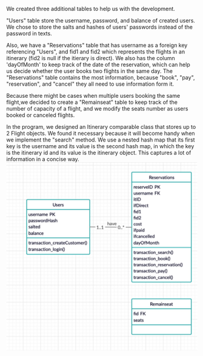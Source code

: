 We created three additional tables to help us with the development.<br>

"Users" table store the username, password, and 
balance of created users. We chose to store the salts and hashes of users' passwords instead of the password in texts.<br>

Also, we have a "Reservations" table that has username as a foreign key referencing "Users", and fid1 and fid2 which represents
the flights in an itinerary (fid2 is null if the itierary is direct). We also has the column 'dayOfMonth' to keep track of the date of the reservation, which can help us
decide whether the user books two flights in the same day. The "Reservations" table contains the most information, because
"book", "pay", "reservation", and "cancel" they all need to use information form it. <br>

Because there might be cases when multiple users booking the same flight,we decided to create a "Remainseat" table to keep track of the number of 
capacity of a flight, and we modify the seats number as users booked or canceled flights. <br>

In the program, we designed an Itinerary comparable class that stores up to 2 Flight objects. We found it necessary because
it will become handy when we implement the "search" method. We use a nested hash map that its first key is the username and its
value is the second hash map, in which the key is the itinerary id and its value is the itinerary object. This captures a lot
of information in a concise way. <br>
![imagename](flightApp%20UML.jpeg)
